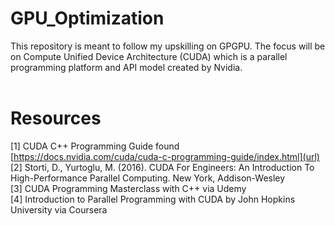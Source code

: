 # GPU_Optimization

This repository is meant to follow my upskilling on GPGPU.  The focus will be on Compute Unified Device Architecture (CUDA) which is a parallel programming platform and API model created by Nvidia.
<br /><br />


# Resources
[1]  CUDA C++ Programming Guide found [https://docs.nvidia.com/cuda/cuda-c-programming-guide/index.html](url) <br />
[2]  Storti, D., Yurtoglu, M. (2016). CUDA For Engineers: An Introduction To High-Performance Parallel Computing.  New York, Addison-Wesley <br />
[3]  CUDA Programming Masterclass with C++ via Udemy <br />
[4]  Introduction to Parallel Programming with CUDA by John Hopkins University via Coursera <br />

